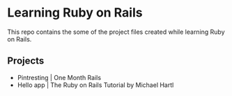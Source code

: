 # Learning Ruby on Rails

This repo contains the some of the project files created while learning Ruby on Rails.

## Projects
- Pintresting | One Month Rails
- Hello app | The Ruby on Rails Tutorial by Michael Hartl
